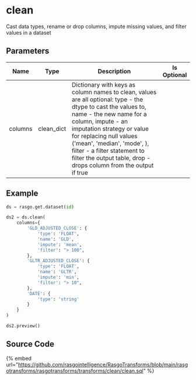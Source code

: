 

# clean

Cast data types, rename or drop columns, impute missing values, and filter values in a dataset

## Parameters

|  Name   |    Type    |                                                                                                                                                                          Description                                                                                                                                                                          | Is Optional |
| ------- | ---------- | ------------------------------------------------------------------------------------------------------------------------------------------------------------------------------------------------------------------------------------------------------------------------------------------------------------------------------------------------------------- | ----------- |
| columns | clean_dict | Dictionary with keys as column names to clean, values are all optional: type - the dtype to cast the values to, name - the new name for a column, impute - an imputation strategy or value for replacing null values ('mean', 'median', 'mode', <value>), filter - a filter statement to filter the output table, drop - drops column from the output if true |             |


## Example

```python
ds = rasgo.get.dataset(id)

ds2 = ds.clean(
    columns={
        'GLD_ADJUSTED_CLOSE': {
            'type': 'FLOAT',
            'name': 'GLD',
            'impute': 'mean',
            'filter': "> 100",
        },
        'GLTR_ADJUSTED_CLOSE': {
            'type': 'FLOAT',
            'name': 'GLTR',
            'impute': 'min',
            'filter': "> 10",
        },
        'DATE': {
            'type': 'string'
        }
    }
)

ds2.preview()
```

## Source Code

{% embed url="https://github.com/rasgointelligence/RasgoTransforms/blob/main/rasgotransforms/rasgotransforms/transforms/clean/clean.sql" %}

